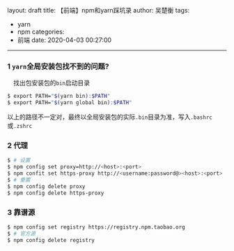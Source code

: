 layout: draft
title: 【前端】npm和yarn踩坑录
author: 吴楚衡
tags:
  - yarn
  - npm
categories:
  - 前端
date: 2020-04-03 00:27:00
---
### 1 `yarn`全局安装包找不到的问题?

&emsp;找出包安装包的`bin`启动目录

``` bash
$ export PATH="$(yarn bin):$PATH"
$ export PATH="$(yarn global bin):$PATH"
```
以上的路径不一定对，最终以全局安装包的实际`.bin`目录为准，写入`.bashrc`或`.zshrc`

<!--more-->

### 2 代理

``` bash
$ # 设置
$ npm config set proxy=http://<host>:<port>
$ npm confit set https-proxy http://<username:password@><host>:<port>
$ # 重置
$ npm config delete proxy
$ npm config delete https-proxy
```
### 3 靠谱源

``` bash
$ npm config set registry https://registry.npm.taobao.org
$ # 官方源
$ npm config delete registry
```